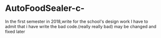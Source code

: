 # AutoFoodSealer-c-
In the first semester in 2018,write for the school's design work
I have to admit that i have write the bad code.(really really bad)
  may be changed and fixed later
